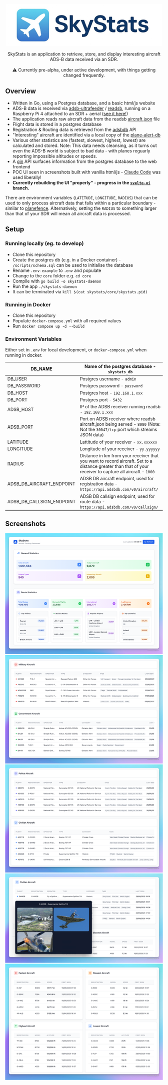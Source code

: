 <div align="center">
    <img src="docs/logo/logo.jpg" width="500px" align="center" alt="sf metadata linter logo" />
</div>
</br>
<div align="center">
    SkyStats is an application to retrieve, store, and display interesting aircraft ADS-B data received via an SDR.
    <br/><br/>
    ⚠️ Currently pre-alpha, under active development, with things getting changed frequently.

</div>


## Overview

* Written in Go, using a Postgres database, and a basic html/js website
* ADS-B data is received via [adsb-ultrafeeder](https://github.com/sdr-enthusiasts/docker-adsb-ultrafeeder) / [readsb](https://github.com/wiedehopf/readsb), running on a Raspberry Pi 4 attached to an SDR + aerial ([see it here!](docs/setup/aerial.jpg))
* The application reads raw aircraft data from the readsb [aircraft.json](https://github.com/wiedehopf/readsb-githist/blob/dev/README-json.md) file
* Flight data is stored in a postgres database
* Registration & Routing data is retrieved from the [adsbdb](https://github.com/mrjackwills/adsbdb) API
* "Interesting" aircraft are identified via a local copy of the [plane-alert-db](https://github.com/sdr-enthusiasts/plane-alert-db)
* Various other statistics are (fastest, slowest, highest, lowest) are calculated and stored. Note: This data needs cleansing, as it turns out even the ADS-B world is subject to bad data - with planes reguarly reporting impossible altitudes or speeds.
* A [gin](https://gin-gonic.com/) API surfaces information from the postgres database to the web frontend
* POC UI seen in screenshots built with vanilla html/js - [Claude Code](https://www.anthropic.com/claude-code) was used liberally!
* **Currently rebuilding the UI "properly" - progress in the [`svelte-ui`](https://github.com/tomcarman/skystats/tree/feature/svelte-ui) branch.**

There are environment variables (`LATITUDE`, `LONGITUDE`, `RADIUS`) that can be used to only process aircraft data that falls within a particular boundary - similar to [planefence](https://github.com/sdr-enthusiasts/docker-planefence). Alternatively, setting the `RADIUS` to something larger than that of your SDR will mean all aircraft data is processed.

## Setup

### Running locally (eg. to develop)
* Clone this repository
* Create the postgres db (e.g. in a Docker container) - `/scripts/schema.sql` can be used to initialise the database
* Rename `.env-example` to `.env` and populate
* Change to the `core` folder e.g. `cd core`
* Compile with `go build -o skystats-daemon`
* Run the app `./skystats-daemon`
* It can be terminated via `kill $(cat skystats/core/skystats.pid)`

### Running in Docker
* Clone this repository
* Populate `docker-compose.yml` with all required values
* Run `docker compose up -d --build`


### Environment Variables

Either set in `.env` for local development, or `docker-compose.yml` when running in docker.

| DB_NAME                   | Name of the postgres database - `skystats_db`                                                                                                             |
|---------------------------|-----------------------------------------------------------------------------------------------------------------------------------------------------------|
| DB_USER                   | Postgres username - `admin`                                                                                                                               |
| DB_PASSWORD               | Postgres password - `password`                                                                                                                            |
| DB_HOST                   | Postgres host - `192.168.1.xxx`                                                                                                                           |
| DB_PORT                   | Postgres port - `5432`                                                                                                                                    |
| ADSB_HOST                 | IP of the ADSB receiver running readsb - `192.168.1.xxx`                                                                                                  |
| ADSB_PORT                 | Port on ADSB receiver where readsb aircraft.json being served - `8080` (Note: Not the `30047/tcp` port which streams JSON data)                           |
| LATITUDE                  | Lattitude of your receiver - `xx.xxxxxx`                                                                                                                  |
| LONGITUDE                 | Longitude of your receiver - `yy.yyyyyy`                                                                                                                  |
| RADIUS                    | Distance in km from your receiver that you want to record aircraft. Set to a distance greater than that of your receiver to capture all aircraft - `1000` |
| ADSB_DB_AIRCRAFT_ENDPOINT | ADSB DB aircraft endpoint, used for registration data - `https://api.adsbdb.com/v0/aircraft/`                                                             |
| ADSB_DB_CALLSIGN_ENDPOINT | ADSB DB callsign endpoint, used for route data - `https://api.adsbdb.com/v0/callsign/`                                                                    |

## Screenshots

![General](docs/screenshots/General2.png)
</br>
![MilGov](docs/screenshots/MilGov.png)
</br>
![PolCiv](docs/screenshots/PolCiv.png)
</br>
![Overlay](docs/screenshots/Overlay.png)
</br>
![Stats](docs/screenshots/Stats.png)
